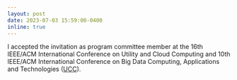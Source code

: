 ```yaml
---
layout: post
date: 2023-07-03 15:59:00-0400
inline: true
---
```


I accepted the invitation as program committee member at the 16th IEEE/ACM International Conference on Utility and Cloud Computing and 10th IEEE/ACM International Conference on Big Data Computing, Applications and Technologies ([UCC](https://ucc-conference.org)).